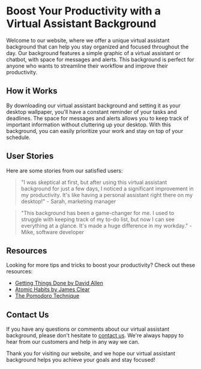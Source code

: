 <!--font:Lato-->

# Boost Your Productivity with a Virtual Assistant Background

Welcome to our website, where we offer a unique virtual assistant background that can help you stay organized and focused throughout the day. Our background features a simple graphic of a virtual assistant or chatbot, with space for messages and alerts. This background is perfect for anyone who wants to streamline their workflow and improve their productivity.

## How it Works

By downloading our virtual assistant background and setting it as your desktop wallpaper, you'll have a constant reminder of your tasks and deadlines. The space for messages and alerts allows you to keep track of important information without cluttering up your desktop. With this background, you can easily prioritize your work and stay on top of your schedule.

## User Stories

Here are some stories from our satisfied users:

> "I was skeptical at first, but after using this virtual assistant background for just a few days, I noticed a significant improvement in my productivity. It's like having a personal assistant right there on my desktop!" - Sarah, marketing manager

> "This background has been a game-changer for me. I used to struggle with keeping track of my to-do list, but now I can see everything at a glance. It's made a huge difference in my workday." - Mike, software developer

## Resources

Looking for more tips and tricks to boost your productivity? Check out these resources:

- [Getting Things Done by David Allen](#)
- [Atomic Habits by James Clear](#)
- [The Pomodoro Technique](#)

## Contact Us

If you have any questions or comments about our virtual assistant background, please don't hesitate to [contact us](#). We're always happy to hear from our customers and help in any way we can.

Thank you for visiting our website, and we hope our virtual assistant background helps you achieve your goals and stay focused!

<!--

Write me content for website with wallpaper which alt text is:

"A wallpaper with a simple graphic of a virtual assistant or chatbot, with space for messages and alerts."

The name/title of the page should not be 1:1 copy of the alt text but rather a real content of the website which is using this wallpaper.

- Use markdown format 
- Start with heading
- Heading should be short and concise
- The content should look like a real website 
- The website should not be about the wallpaper, wallpaper is just a related background
- Heading should be contain work "wallpaper" or "background"
- Include real sections like references, contact, user stories, etc. use things relevant to the page purpose.
- Feel free to use structure like headings, bullets, numbering, blockquotes, paragraphs, horizontal lines, etc.
- You can use formatting like bold or _italic_
- You can include UTF-8 emojis
- Links should be only #hash anchors (and you can refer to the document itself)
- Do not include images


---


# Virtual Assistant Wallpaper for Your Productivity

Welcome to our website, where we offer a virtual assistant wallpaper that will help you stay organized and productive. Our wallpaper features a simple graphic of a virtual assistant or chatbot, with space for messages and alerts. This wallpaper is perfect for anyone who wants to stay on top of their tasks and deadlines.

## How it Works

Simply download our virtual assistant wallpaper and set it as your desktop background. You'll immediately see the benefits of having a constant reminder of your tasks and deadlines. The space for messages and alerts allows you to keep track of important information without cluttering up your desktop.

## User Stories

Here are some stories from our satisfied users:

> "I love this virtual assistant wallpaper! It's so helpful to have my tasks and deadlines right in front of me all the time." - Jane, freelance writer

> "Since I started using this wallpaper, I've been much more productive. I no longer forget important deadlines or appointments." - John, small business owner

## References

Check out these resources for more information on productivity and organization:

- [Getting Things Done by David Allen](#)
- [Atomic Habits by James Clear](#)
- [The Pomodoro Technique](#)

## Contact Us

If you have any questions or comments about our virtual assistant wallpaper, please don't hesitate to [contact us](#). We're always happy to hear from our customers and help in any way we can.

Thank you for visiting our website and we hope our virtual assistant wallpaper helps you stay productive and organized!


---


Heading should not include word "wallpaper". The website should not be about the wallpaper itself, wallpaper is just a related background, rewrite whole content.


---


# Boost Your Productivity with a Virtual Assistant Background

Welcome to our website, where we offer a unique virtual assistant background that can help you stay organized and focused throughout the day. Our background features a simple graphic of a virtual assistant or chatbot, with space for messages and alerts. This background is perfect for anyone who wants to streamline their workflow and improve their productivity.

## How it Works

By downloading our virtual assistant background and setting it as your desktop wallpaper, you'll have a constant reminder of your tasks and deadlines. The space for messages and alerts allows you to keep track of important information without cluttering up your desktop. With this background, you can easily prioritize your work and stay on top of your schedule.

## User Stories

Here are some stories from our satisfied users:

> "I was skeptical at first, but after using this virtual assistant background for just a few days, I noticed a significant improvement in my productivity. It's like having a personal assistant right there on my desktop!" - Sarah, marketing manager

> "This background has been a game-changer for me. I used to struggle with keeping track of my to-do list, but now I can see everything at a glance. It's made a huge difference in my workday." - Mike, software developer

## Resources

Looking for more tips and tricks to boost your productivity? Check out these resources:

- [Getting Things Done by David Allen](#)
- [Atomic Habits by James Clear](#)
- [The Pomodoro Technique](#)

## Contact Us

If you have any questions or comments about our virtual assistant background, please don't hesitate to [contact us](#). We're always happy to hear from our customers and help in any way we can.

Thank you for visiting our website, and we hope our virtual assistant background helps you achieve your goals and stay focused!

-->
